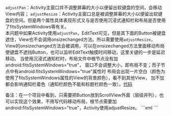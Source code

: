 `adjustPan`：Activity主窗口并不调整屏幕的大小以便留出软键盘的空间，会移动View内容；
`adjustResize`：Activity主窗口总是被调整屏幕的大小以便留出软键盘的空间。但是两个属性具体表现形式又与是否使用沉浸式通知栏和布局是否使用了fitsSystemWindows等有关。<br>
本问题中如果Activity使用`adjustPan`，EditText可见，但是其下面的Button被键盘遮住，View也不会调用onsizechanged方法。所以需要使用`adjustResize`，
View的onsizechanged方法会被调用，可以在onsizechanged方法里面移动布局使键盘不遮挡Button，也可以监听EditText触摸时间移动，这里关键的一步是延迟移动。
当使用沉浸式通知栏时，布局文件中根节点没有加android:fitsSystemWindows="true"，
窗口不会调整大小，即布局不变；而子节点中有android:fitsSystemWindows="true"属性时
布局会出现一片空白（颜色为使用了fitsSystemWindows属性的View的背景颜色），看不到其他View，
加不加都会影响通知栏着色（通知栏颜色不能和标题栏颜色一致）。[代码](https://github.com/yanxing/android-util/blob/master/app/src/main/java/com/yanxing/ui/InputEditButtonActivity.java)
<p>备注：在一个项目中看到，只需要把Button放到ScrollView外面（层级并列），也可以实现这个效果，不用写代码移动布局，根节点需要加android:fitsSystemWindows="true"，Activity使用adjustResize。
```xml
<ScrollView
    android:layout_width="match_parent"
    android:layout_height="0dp"
    android:layout_weight="1">
</ScrollView>
```
